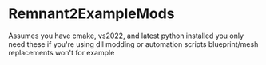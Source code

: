 # Remnant2ExampleMods

Assumes you have cmake, vs2022, and latest python installed
you only need these if you're using dll modding or automation scripts
blueprint/mesh replacements won't for example
